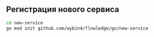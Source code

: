 ## Регистрация нового сервиса

```bash
cd new-service
go mod init github.com/wybin4/flowledge/go/new-service
```